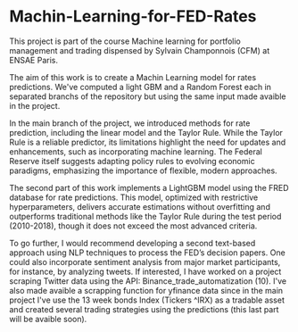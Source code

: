 # Machin-Learning-for-FED-Rates

This project is part of the course Machine learning for portfolio management and trading dispensed by Sylvain Champonnois (CFM) at ENSAE Paris.

The aim of this work is to create a Machin Learning model for rates predictions. We've computed a light GBM and a Random Forest each in separated branchs of the repository but using the same input made avaible in the project.

In the main branch of the project, we introduced methods for rate prediction, including the linear model and the Taylor Rule. While the Taylor Rule is a reliable predictor, its limitations highlight the need for updates and enhancements, such as incorporating machine learning. The Federal Reserve itself suggests adapting policy rules to evolving economic paradigms, emphasizing the importance of flexible, modern approaches.

The second part of this work implements a LightGBM model using the FRED database for rate predictions. This model, optimized with restrictive hyperparameters, delivers accurate estimations without overfitting and outperforms traditional methods like the Taylor Rule during the test period (2010-2018), though it does not exceed the most advanced criteria.

To go further, I would recommend developing a second text-based approach using NLP techniques to process the FED’s decision papers. One could also incorporate sentiment analysis from major market participants, for instance, by analyzing tweets. If interested, I have worked on a project scraping Twitter data using the API: Binance_trade_automatization (10). I've also made avaible a scrapping function for yfinance data since in the main project I've use the 13 week bonds Index (Tickers ^IRX) as a tradable asset and created several trading strategies using the predictions (this last part will be avaible soon). 
